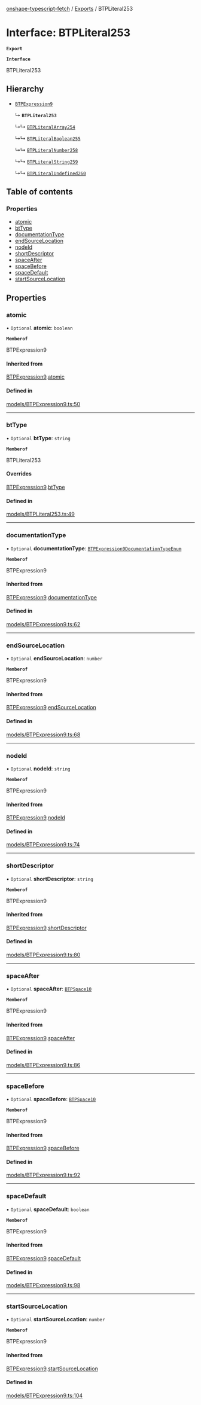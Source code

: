 [onshape-typescript-fetch](../README.md) / [Exports](../modules.md) / BTPLiteral253

# Interface: BTPLiteral253

**`Export`**

**`Interface`**

BTPLiteral253

## Hierarchy

- [`BTPExpression9`](BTPExpression9.md)

  ↳ **`BTPLiteral253`**

  ↳↳ [`BTPLiteralArray254`](BTPLiteralArray254.md)

  ↳↳ [`BTPLiteralBoolean255`](BTPLiteralBoolean255.md)

  ↳↳ [`BTPLiteralNumber258`](BTPLiteralNumber258.md)

  ↳↳ [`BTPLiteralString259`](BTPLiteralString259.md)

  ↳↳ [`BTPLiteralUndefined260`](BTPLiteralUndefined260.md)

## Table of contents

### Properties

- [atomic](BTPLiteral253.md#atomic)
- [btType](BTPLiteral253.md#bttype)
- [documentationType](BTPLiteral253.md#documentationtype)
- [endSourceLocation](BTPLiteral253.md#endsourcelocation)
- [nodeId](BTPLiteral253.md#nodeid)
- [shortDescriptor](BTPLiteral253.md#shortdescriptor)
- [spaceAfter](BTPLiteral253.md#spaceafter)
- [spaceBefore](BTPLiteral253.md#spacebefore)
- [spaceDefault](BTPLiteral253.md#spacedefault)
- [startSourceLocation](BTPLiteral253.md#startsourcelocation)

## Properties

### atomic

• `Optional` **atomic**: `boolean`

**`Memberof`**

BTPExpression9

#### Inherited from

[BTPExpression9](BTPExpression9.md).[atomic](BTPExpression9.md#atomic)

#### Defined in

[models/BTPExpression9.ts:50](https://github.com/toebes/onshape-typescript-fetch/blob/3e11ae1/models/BTPExpression9.ts#L50)

___

### btType

• `Optional` **btType**: `string`

**`Memberof`**

BTPLiteral253

#### Overrides

[BTPExpression9](BTPExpression9.md).[btType](BTPExpression9.md#bttype)

#### Defined in

[models/BTPLiteral253.ts:49](https://github.com/toebes/onshape-typescript-fetch/blob/3e11ae1/models/BTPLiteral253.ts#L49)

___

### documentationType

• `Optional` **documentationType**: [`BTPExpression9DocumentationTypeEnum`](../modules.md#btpexpression9documentationtypeenum-1)

**`Memberof`**

BTPExpression9

#### Inherited from

[BTPExpression9](BTPExpression9.md).[documentationType](BTPExpression9.md#documentationtype)

#### Defined in

[models/BTPExpression9.ts:62](https://github.com/toebes/onshape-typescript-fetch/blob/3e11ae1/models/BTPExpression9.ts#L62)

___

### endSourceLocation

• `Optional` **endSourceLocation**: `number`

**`Memberof`**

BTPExpression9

#### Inherited from

[BTPExpression9](BTPExpression9.md).[endSourceLocation](BTPExpression9.md#endsourcelocation)

#### Defined in

[models/BTPExpression9.ts:68](https://github.com/toebes/onshape-typescript-fetch/blob/3e11ae1/models/BTPExpression9.ts#L68)

___

### nodeId

• `Optional` **nodeId**: `string`

**`Memberof`**

BTPExpression9

#### Inherited from

[BTPExpression9](BTPExpression9.md).[nodeId](BTPExpression9.md#nodeid)

#### Defined in

[models/BTPExpression9.ts:74](https://github.com/toebes/onshape-typescript-fetch/blob/3e11ae1/models/BTPExpression9.ts#L74)

___

### shortDescriptor

• `Optional` **shortDescriptor**: `string`

**`Memberof`**

BTPExpression9

#### Inherited from

[BTPExpression9](BTPExpression9.md).[shortDescriptor](BTPExpression9.md#shortdescriptor)

#### Defined in

[models/BTPExpression9.ts:80](https://github.com/toebes/onshape-typescript-fetch/blob/3e11ae1/models/BTPExpression9.ts#L80)

___

### spaceAfter

• `Optional` **spaceAfter**: [`BTPSpace10`](BTPSpace10.md)

**`Memberof`**

BTPExpression9

#### Inherited from

[BTPExpression9](BTPExpression9.md).[spaceAfter](BTPExpression9.md#spaceafter)

#### Defined in

[models/BTPExpression9.ts:86](https://github.com/toebes/onshape-typescript-fetch/blob/3e11ae1/models/BTPExpression9.ts#L86)

___

### spaceBefore

• `Optional` **spaceBefore**: [`BTPSpace10`](BTPSpace10.md)

**`Memberof`**

BTPExpression9

#### Inherited from

[BTPExpression9](BTPExpression9.md).[spaceBefore](BTPExpression9.md#spacebefore)

#### Defined in

[models/BTPExpression9.ts:92](https://github.com/toebes/onshape-typescript-fetch/blob/3e11ae1/models/BTPExpression9.ts#L92)

___

### spaceDefault

• `Optional` **spaceDefault**: `boolean`

**`Memberof`**

BTPExpression9

#### Inherited from

[BTPExpression9](BTPExpression9.md).[spaceDefault](BTPExpression9.md#spacedefault)

#### Defined in

[models/BTPExpression9.ts:98](https://github.com/toebes/onshape-typescript-fetch/blob/3e11ae1/models/BTPExpression9.ts#L98)

___

### startSourceLocation

• `Optional` **startSourceLocation**: `number`

**`Memberof`**

BTPExpression9

#### Inherited from

[BTPExpression9](BTPExpression9.md).[startSourceLocation](BTPExpression9.md#startsourcelocation)

#### Defined in

[models/BTPExpression9.ts:104](https://github.com/toebes/onshape-typescript-fetch/blob/3e11ae1/models/BTPExpression9.ts#L104)
